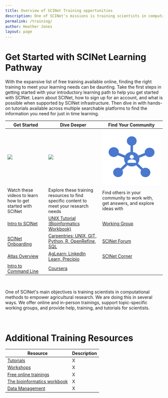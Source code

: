 ```yaml
---
title: Overview of SCINet Training opportunities
description: One of SCINet's missions is training scientists in computational methods to empower agricultural research.
permalink: /training/
author: Heather Jones
layout: page
---
```



# Get Started with SCINet Learning Pathway

With the expansive list of free training available online, finding the right training to meet your learning needs can be daunting. Take the first steps in getting started with your introductory learning path to help you get started with SCINet. Learn about SCINet, how to sign up for an account, and what is possible when supported by SCINet infrastructure. Then dive in with hands-on tutorials available across multiple searchable platforms to find the information you need for just in time learning.

| Get Started |   Dive Deeper |  Find Your Community |
|---|---|---|
![](https://github.com/USDA-ARS-GBRU/scinet-site/blob/1438d9f137a17aa967d0b1b8e966d5046b5de85a/assets/img/Getting%20Started.png)  |   ![](https://github.com/USDA-ARS-GBRU/scinet-site/blob/1438d9f137a17aa967d0b1b8e966d5046b5de85a/assets/img/Dive%20Deeper.png)| ![](/assets/img/community.png) |
| Watch these videos to learn how to get started with SCINet |  Explore these training resources to find specific content to meet your research needs |  Find others in your community to work with, get answers, and explore ideas with |
| [Intro to SCINet](https://web.microsoftstream.com/video/9a2b95a3-79e6-4176-b5e6-cfd674c034aa)  | [UNIX Tutorial (Bioinformatics Workbook)](https://scinet.usda.gov/training/bioinformatics-workbook) | [Working Group](https://scinet.usda.gov/working-groups) |
| [SCINet Onboarding](https://web.microsoftstream.com/video/bed89bf6-99fc-44f0-9f4a-3e16cd2f2d49) | [Carpentries: UNIX, GIT, Python, R, OpenRefine, SQL](https://scinet.usda.gov/opportunities/events) | [SCINet Forum](https://forum.scinet.usda.gov/) |
| [Atlas Overview](https://scinet.usda.gov/training-archive/2021-10-28-Intro-To-Atlas/)  | [AgLearn: LinkedIn Learn, Precipio](https://scinet.usda.gov/training/free-online-training#aglearn-and-linkedin-learning)| [SCINet Corner](https://forms.gle/7DcBoBvbGcjQDBP38) |
| [Intro to Command Line](https://scinet.usda.gov/training-archive/2021-11-17-command-line-skills/) | [Coursera](https://scinet.usda.gov/training/coursera)|  

<br />

One of SCINet's main objectives is training scientists in computational methods to empower agricultural research. We are doing this in several ways. We offer online and in-person trainings, support topic-specific working groups, and provide help, training, and tutorials for scientists.

<br />

# Additional Training Resources

| Resource |  Description |  
|---|---|
| [Tutorials](/training/tutorials/) |   X | 
| [Workshops](https://scinet.usda.gov/opportunities/events) |   X | 
| [Free online trainings](/training/free-online-training) |   X |
| [The bioinformatics workbook](/training/bioinformatics-workbook) |   X | 
| [Data Management](/training/useful-links.html) |   X | 

<br />
